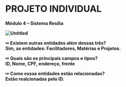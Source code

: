 <h1>PROJETO INDIVIDUAL</h1>

<h4>Módulo 4 – Sistema Resilia
<p></p>

![Untitled](https://user-images.githubusercontent.com/113394226/213026319-cc52711c-c672-4cff-8e4b-b90edad36d68.png)

<p></p>
⇨ Existem outras entidades além dessas três?
<br>Sim, as entidades: Facilitadores, Matérias e Projetos.<br>

⇨ Quais são os principais campos e tipos?
<br>ID, Nome, CPF, endereço, frente <br>

⇨ Como essas entidades estão relacionadas?
<br>Estão realcionadas pelo ID.

 </h4>

